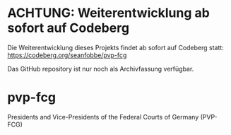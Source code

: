# ACHTUNG: Weiterentwicklung ab sofort auf Codeberg

Die Weiterentwicklung dieses Projekts findet ab sofort auf Codeberg statt: https://codeberg.org/seanfobbe/pvp-fcg

Das GitHub repository ist nur noch als Archivfassung verfügbar.


# pvp-fcg
Presidents and Vice-Presidents of the Federal Courts of Germany (PVP-FCG)
